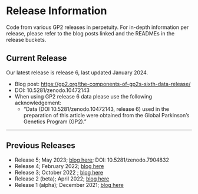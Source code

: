# Release Information
Code from various GP2 releases in perpetuity. For in-depth information per release, please refer to the blog posts linked and the READMEs in the release buckets.


## Current Release
Our latest release is release 6, last updated January 2024.
* Blog post: https://gp2.org/the-components-of-gp2s-sixth-data-release/
* DOI: 10.5281/zenodo.10472143
* When using GP2 release 6 data please use the following acknowledgement:
  * “Data (DOI 10.5281/zenodo.10472143, release 6) used in the preparation of this article were obtained from the Global Parkinson’s Genetics Program (GP2).”


---
## Previous Releases
- Release 5; May 2023; [blog here](https://gp2.org/the-components-of-gp2s-fifth-data-release/); DOI: 10.5281/zenodo.7904832
- Release 4; February 2022; [blog here](https://gp2.org/the-components-of-gp2s-fourth-data-release/)
- Release 3; October 2022 ; [blog here](https://gp2.org/the-components-of-gp2s-third-data-release/)
- Release 2 (beta); April 2022; [blog here](https://gp2.org/the-components-of-gp2s-second-data-release/)
- Release 1 (alpha); December 2021; [blog here](https://gp2.org/the-components-of-gp2-first-data-release/)
